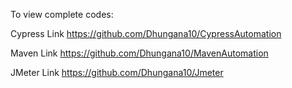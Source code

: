 To view complete codes:

Cypress Link
https://github.com/Dhungana10/CypressAutomation

Maven Link
https://github.com/Dhungana10/MavenAutomation

JMeter Link
https://github.com/Dhungana10/Jmeter
